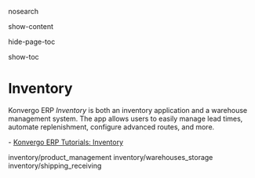 nosearch  

show-content  

hide-page-toc  

show-toc  

# Inventory

Konvergo ERP *Inventory* is both an inventory application and a warehouse
management system. The app allows users to easily manage lead times,
automate replenishment, configure advanced routes, and more.

<div class="seealso">

\- [Konvergo ERP Tutorials: Inventory](https://www.odoo.com/slides/inventory-24)

</div>

<div class="toctree" titlesonly="">

inventory/product_management inventory/warehouses_storage
inventory/shipping_receiving

</div>
